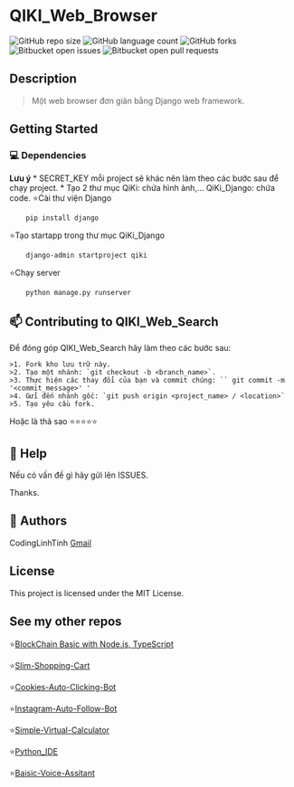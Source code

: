 # QIKI_Web_Browser

![GitHub repo size](https://img.shields.io/github/repo-size/codinglinhtinh/QIKI_Web_Browser?style=for-the-badge)
![GitHub language count](https://img.shields.io/github/languages/count/codinglinhtinh/QIKI_Web_Browser?style=for-the-badge)
![GitHub forks](https://img.shields.io/github/forks/codinglinhtinh/QIKI_Web_Browser?style=for-the-badge)
![Bitbucket open issues](https://img.shields.io/bitbucket/issues/codinglinhtinh/QIKI_Web_Browser?style=for-the-badge)
![Bitbucket open pull requests](https://img.shields.io/bitbucket/pr-raw/codinglinhtinh/QIKI_Web_Browser?style=for-the-badge)

## Description
>Một web browser đơn giản bằng Django web framework.

## Getting Started
### 💻 Dependencies
  <b>Lưu ý</b> 
    * SECRET_KEY mỗi project sẽ khác nên làm theo các bước sau để chạy project.
    * Tạo 2 thư mục QiKi: chứa hình ảnh,... QiKi_Django: chứa code.
⭐Cài thư viện Django
  ```
      pip install django
  ```
  
⭐Tạo startapp trong thư mục QiKi_Django
  ```
      django-admin startproject qiki
  ```
  
⭐Chạy server
  ```
      python manage.py runserver
  ```
## 📫 Contributing to QIKI_Web_Search
Để đóng góp QIKI_Web_Search hãy làm theo các bước sau:

    >1. Fork kho lưu trữ này.
    >2. Tạo một nhánh: `git checkout -b <branch_name>`.
    >3. Thực hiện các thay đổi của bạn và commit chúng: `` git commit -m '<commit_message>' '
    >4. Gửi đến nhánh gốc: `git push origin <project_name> / <location>`
    >5. Tạo yêu cầu fork.

Hoặc là thả sao ⭐⭐⭐⭐⭐

## 🔎 Help
Nếu có vấn đề gì hãy gửi lên ISSUES.
    
Thanks.

## 🧐 Authors

CodingLinhTinh 
[Gmail](ngocquachgamedevz@gmail.com)


## License

This project is licensed under the MIT License.

## See my other repos
⭐<a href="https://github.com/CodingLinhTinh/Node.js-blockchain-basic.git">BlockChain Basic with Node.js, TypeScript</a>

⭐<a href="https://github.com/CodingLinhTinh/Slim-Shopping-Cart.git">Slim-Shopping-Cart</a>

⭐<a href="https://github.com/CodingLinhTinh/Cookies-Auto-Clicking-Bot.git">Cookies-Auto-Clicking-Bot</a>

⭐<a href="https://github.com/CodingLinhTinh/Instagram-Auto-Follow-Bot.git">Instagram-Auto-Follow-Bot</a>

⭐<a href="https://github.com/CodingLinhTinh/Simple-Virtual-Calculator.git">Simple-Virtual-Calculator</a>

⭐<a href="https://github.com/CodingLinhTinh/Python_IDE.git">Python_IDE</a>

⭐<a href="https://github.com/CodingLinhTinh/Basic-Voice-Assitant-.git">Baisic-Voice-Assitant</a>
